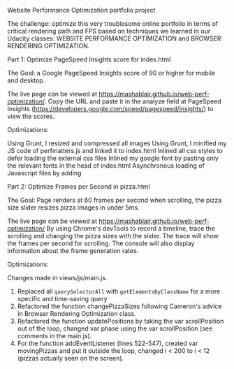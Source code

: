 Website Performance Optimization portfolio project

The challenge: optimize this very troublesome online portfolio in terms of critical rendering path and FPS based on techniques we learned in our Udacity classes: WEBSITE PERFORMANCE OPTIMIZATION and BROWSER RENDERING OPTIMIZATION.

Part 1: Optimize PageSpeed Insights score for index.html

The Goal: a Google PageSpeed Insights score of 90 or higher for mobile and desktop.

The live page can be viewed at https://mashablair.github.io/web-perf-optimization/. Copy the URL and paste it in the analyze field at PageSpeed Insights (https://developers.google.com/speed/pagespeed/insights/) to view the scores.

Optimizations:

Using Grunt, I resized and compressed all images
Using Grunt, I minified my JS code of perfmatters.js and linked it to index.html
Inlined all css styles to defer loading the external css files
Inlined my google font by pasting only the relevant fonts in the head of index.html
Asynchronous loading of Javascript files by adding <async>

Part 2: Optimize Frames per Second in pizza.html

The Goal: Page renders at 60 frames per second when scrolling, the pizza size slider resizes pizza images in under 5ms.

The live page can be viewed at https://mashablair.github.io/web-perf-optimization/ By using Chrome's devTools to record a timeline, trace the scrolling and changing the pizza sizes with the slider. The trace will show the frames per second for scrolling. The console will also display information about the frame generation rates.

Optimizations:

Changes made in views/js/main.js.

1. Replaced all `querySelectorAll` with `getElementsByClassName` for a more specific and time-saving query
2. Refactored the function changePizzaSizes following Cameron's advice in Browser Rendering Optimization class. 
3. Refactored the function updatePositions by taking the var scrollPosition out of the loop, changed var phase using the var scrollPosition (see comments in the main.js).  
4. For the function addEventListener (lines 522-547), created var movingPizzas and put it outside the loop, changed i < 200 to i < 12 (pizzas actually seen on the screen).  
